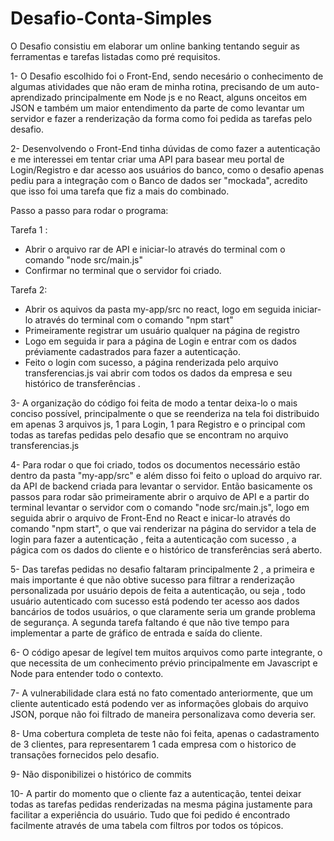 # Desafio-Conta-Simples

O Desafio consistiu em elaborar um online banking tentando seguir as ferramentas e tarefas listadas como pré requisitos.


1- O Desafio escolhido foi o Front-End, sendo necesário o conhecimento de algumas atividades que não eram de minha rotina, precisando de um auto-aprendizado principalmente em Node js e no React, alguns onceitos em JSON e também um maior entendimento da parte de como levantar um servidor e fazer a renderização da forma como foi pedida as tarefas pelo desafio.

2- Desenvolvendo o Front-End tinha dúvidas de como fazer a autenticação e me interessei em tentar criar uma API para basear meu portal de Login/Registro e dar acesso aos usuários do banco, como o desafio apenas pediu para a integração com o Banco de dados ser "mockada", acredito que isso foi uma tarefa que fiz a mais do combinado.

Passo a passo para rodar o programa:

Tarefa 1 :
- Abrir o arquivo rar de API e iniciar-lo através do terminal com o comando  "node src/main.js"
- Confirmar no terminal que o servidor foi criado.

Tarefa 2:
- Abrir os aquivos da pasta  my-app/src no react, logo em seguida iniciar-lo através do terminal com o comando "npm start"
- Primeiramente registrar um usuário qualquer na página de registro
- Logo em seguida ir para a página de Login e entrar com os dados préviamente cadastrados para fazer a autenticação.
- Feito o login com sucesso, a página renderizada pelo arquivo transferencias.js vai abrir com todos os dados da empresa e seu histórico de transferências .





3- A organização do código foi feita de modo a tentar deixa-lo o mais conciso possível, principalmente o que se reenderiza na tela foi distribuido em apenas 3 arquivos js, 1 para Login, 1 para Registro e o principal com todas as tarefas pedidas pelo desafio que se encontram no arquivo transferencias.js

4- Para rodar o que foi criado, todos os documentos necessário estão dentro da pasta "my-app/src" e além disso foi feito o upload do arquivo rar. da API de backend criada para levantar o servidor. Então basicamente os passos para rodar são primeiramente abrir o arquivo de API e a partir do terminal levantar o servidor com o comando "node src/main.js", logo em seguida abrir o arquivo de Front-End no React e inicar-lo através do comando "npm start", o que vai renderizar na página do servidor a tela de login para fazer a autenticação , feita a autenticação com sucesso , a págica com os dados do cliente e o histórico de transferências será aberto.

5- Das tarefas pedidas no desafio faltaram principalmente 2 , a primeira e mais importante é que não obtive sucesso para filtrar a renderização personalizada por usuário depois de feita a autenticação, ou seja , todo usuário autenticado com sucesso está podendo ter acesso aos dados bancários de todos usuários, o que claramente seria um grande problema de segurança. A segunda tarefa faltando é que não tive tempo para implementar a parte de gráfico de entrada e saída do cliente.

6- O código apesar de legível tem muitos arquivos como parte integrante, o que necessita de um conhecimento prévio principalmente em Javascript e Node para entender todo o contexto.

7- A vulnerabilidade clara está no fato comentado anteriormente, que um cliente autenticado está podendo ver as informações globais do arquivo JSON, porque não foi filtrado de maneira personalizava como deveria ser.

8- Uma cobertura completa de teste não foi feita, apenas o cadastramento de 3 clientes, para representarem 1 cada empresa com o historico de transações fornecidos pelo desafio.

9- Não disponibilizei o histórico de commits

10- A partir do momento que o cliente faz a autenticação, tentei deixar todas as tarefas pedidas renderizadas na mesma página justamente para facilitar a experiência do usuário.
Tudo que foi pedido é encontrado facilmente através de uma tabela com filtros por todos os tópicos.
